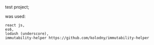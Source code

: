 test project;

was used:

    react js,
    es6,
    lodash (underscore),
    immutability-helper https://github.com/kolodny/immutability-helper